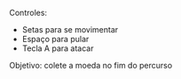 Controles:
- Setas para se movimentar
- Espaço para pular
- Tecla A para atacar

Objetivo: colete a moeda no fim do percurso 
